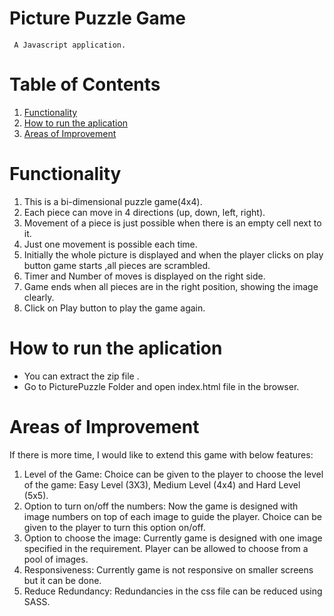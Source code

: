 # Picture Puzzle Game

     A Javascript application.


# Table of Contents

1. [Functionality](#Functionality)
2. [How to run the aplication](#run)
3. [Areas of Improvement](#Improvement)

<a name="functionality"></a>

# Functionality

1. This is a bi-dimensional puzzle game(4x4).
2. Each piece can move in 4 directions (up, down, left, right).
3. Movement of a piece is just possible when there is an empty cell next to 
   it.
4. Just one movement is possible each time.
5. Initially the whole picture is displayed and when the player clicks on play 
   button game starts ,all pieces are scrambled.
6.  Timer and Number of moves is displayed on the right side.
7. Game ends when all pieces are in the right position, showing the image 
   clearly.
8. Click on Play button to play the game again.

<a name="run"></a>

# How to run the aplication

- You can extract the zip file .
- Go to PicturePuzzle Folder and open index.html file in the browser.

<a name="Improvement"></a>

# Areas of Improvement

If there is more time, I would like to extend this game with below features:
1. Level of the Game:
    Choice can be given to the player to choose the level of the game: Easy Level (3X3), Medium Level (4x4) and Hard Level (5x5).
2. Option to turn on/off the numbers:
    Now the game is designed with image numbers on top of each image to 
    guide the player. Choice can be given to the player to turn this option on/off.
3. Option to choose the image:
    Currently game is designed with one image specified in the requirement.
    Player can be allowed to choose from a pool of images.
4. Responsiveness:
   Currently game is not responsive on smaller screens but it can be done.
5. Reduce Redundancy:
   Redundancies in the css file can be reduced using SASS.
